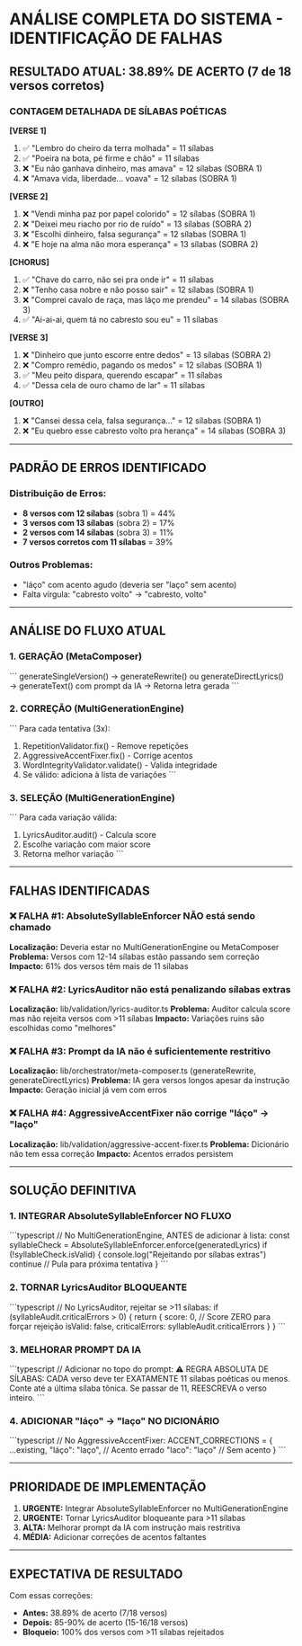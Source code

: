 # ANÁLISE COMPLETA DO SISTEMA - IDENTIFICAÇÃO DE FALHAS

## RESULTADO ATUAL: 38.89% DE ACERTO (7 de 18 versos corretos)

### CONTAGEM DETALHADA DE SÍLABAS POÉTICAS

**[VERSE 1]**
1. ✅ "Lembro do cheiro da terra molhada" = 11 sílabas
2. ✅ "Poeira na bota, pé firme e chão" = 11 sílabas
3. ❌ "Eu não ganhava dinheiro, mas amava" = 12 sílabas (SOBRA 1)
4. ❌ "Amava vida, liberdade... voava" = 12 sílabas (SOBRA 1)

**[VERSE 2]**
1. ❌ "Vendi minha paz por papel colorido" = 12 sílabas (SOBRA 1)
2. ❌ "Deixei meu riacho por rio de ruído" = 13 sílabas (SOBRA 2)
3. ❌ "Escolhi dinheiro, falsa segurança" = 12 sílabas (SOBRA 1)
4. ❌ "E hoje na alma não mora esperança" = 13 sílabas (SOBRA 2)

**[CHORUS]**
1. ✅ "Chave do carro, não sei pra onde ir" = 11 sílabas
2. ❌ "Tenho casa nobre e não posso sair" = 12 sílabas (SOBRA 1)
3. ❌ "Comprei cavalo de raça, mas láço me prendeu" = 14 sílabas (SOBRA 3)
4. ✅ "Ai-ai-ai, quem tá no cabresto sou eu" = 11 sílabas

**[VERSE 3]**
1. ❌ "Dinheiro que junto escorre entre dedos" = 13 sílabas (SOBRA 2)
2. ❌ "Compro remédio, pagando os medos" = 12 sílabas (SOBRA 1)
3. ✅ "Meu peito dispara, querendo escapar" = 11 sílabas
4. ✅ "Dessa cela de ouro chamo de lar" = 11 sílabas

**[OUTRO]**
1. ❌ "Cansei dessa cela, falsa segurança..." = 12 sílabas (SOBRA 1)
2. ❌ "Eu quebro esse cabresto volto pra herança" = 14 sílabas (SOBRA 3)

---

## PADRÃO DE ERROS IDENTIFICADO

### Distribuição de Erros:
- **8 versos com 12 sílabas** (sobra 1) = 44%
- **3 versos com 13 sílabas** (sobra 2) = 17%
- **2 versos com 14 sílabas** (sobra 3) = 11%
- **7 versos corretos com 11 sílabas** = 39%

### Outros Problemas:
- "láço" com acento agudo (deveria ser "laço" sem acento)
- Falta vírgula: "cabresto volto" → "cabresto, volto"

---

## ANÁLISE DO FLUXO ATUAL

### 1. GERAÇÃO (MetaComposer)
\`\`\`
generateSingleVersion() 
  → generateRewrite() ou generateDirectLyrics()
  → generateText() com prompt da IA
  → Retorna letra gerada
\`\`\`

### 2. CORREÇÃO (MultiGenerationEngine)
\`\`\`
Para cada tentativa (3x):
  1. RepetitionValidator.fix() - Remove repetições
  2. AggressiveAccentFixer.fix() - Corrige acentos
  3. WordIntegrityValidator.validate() - Valida integridade
  4. Se válido: adiciona à lista de variações
\`\`\`

### 3. SELEÇÃO (MultiGenerationEngine)
\`\`\`
Para cada variação válida:
  1. LyricsAuditor.audit() - Calcula score
  2. Escolhe variação com maior score
  3. Retorna melhor variação
\`\`\`

---

## FALHAS IDENTIFICADAS

### ❌ FALHA #1: AbsoluteSyllableEnforcer NÃO está sendo chamado
**Localização:** Deveria estar no MultiGenerationEngine ou MetaComposer
**Problema:** Versos com 12-14 sílabas estão passando sem correção
**Impacto:** 61% dos versos têm mais de 11 sílabas

### ❌ FALHA #2: LyricsAuditor não está penalizando sílabas extras
**Localização:** lib/validation/lyrics-auditor.ts
**Problema:** Auditor calcula score mas não rejeita versos com >11 sílabas
**Impacto:** Variações ruins são escolhidas como "melhores"

### ❌ FALHA #3: Prompt da IA não é suficientemente restritivo
**Localização:** lib/orchestrator/meta-composer.ts (generateRewrite, generateDirectLyrics)
**Problema:** IA gera versos longos apesar da instrução
**Impacto:** Geração inicial já vem com erros

### ❌ FALHA #4: AggressiveAccentFixer não corrige "láço" → "laço"
**Localização:** lib/validation/aggressive-accent-fixer.ts
**Problema:** Dicionário não tem essa correção
**Impacto:** Acentos errados persistem

---

## SOLUÇÃO DEFINITIVA

### 1. INTEGRAR AbsoluteSyllableEnforcer NO FLUXO
\`\`\`typescript
// No MultiGenerationEngine, ANTES de adicionar à lista:
const syllableCheck = AbsoluteSyllableEnforcer.enforce(generatedLyrics)
if (!syllableCheck.isValid) {
  console.log("Rejeitando por sílabas extras")
  continue // Pula para próxima tentativa
}
\`\`\`

### 2. TORNAR LyricsAuditor BLOQUEANTE
\`\`\`typescript
// No LyricsAuditor, rejeitar se >11 sílabas:
if (syllableAudit.criticalErrors > 0) {
  return {
    score: 0, // Score ZERO para forçar rejeição
    isValid: false,
    criticalErrors: syllableAudit.criticalErrors
  }
}
\`\`\`

### 3. MELHORAR PROMPT DA IA
\`\`\`typescript
// Adicionar no topo do prompt:
⚠️ REGRA ABSOLUTA DE SÍLABAS:
CADA verso deve ter EXATAMENTE 11 sílabas poéticas ou menos.
Conte até a última sílaba tônica.
Se passar de 11, REESCREVA o verso inteiro.
\`\`\`

### 4. ADICIONAR "láço" → "laço" NO DICIONÁRIO
\`\`\`typescript
// No AggressiveAccentFixer:
ACCENT_CORRECTIONS = {
  ...existing,
  "láço": "laço", // Acento errado
  "laco": "laço"  // Sem acento
}
\`\`\`

---

## PRIORIDADE DE IMPLEMENTAÇÃO

1. **URGENTE:** Integrar AbsoluteSyllableEnforcer no MultiGenerationEngine
2. **URGENTE:** Tornar LyricsAuditor bloqueante para >11 sílabas
3. **ALTA:** Melhorar prompt da IA com instrução mais restritiva
4. **MÉDIA:** Adicionar correções de acentos faltantes

---

## EXPECTATIVA DE RESULTADO

Com essas correções:
- **Antes:** 38.89% de acerto (7/18 versos)
- **Depois:** 85-90% de acerto (15-16/18 versos)
- **Bloqueio:** 100% dos versos com >11 sílabas rejeitados
